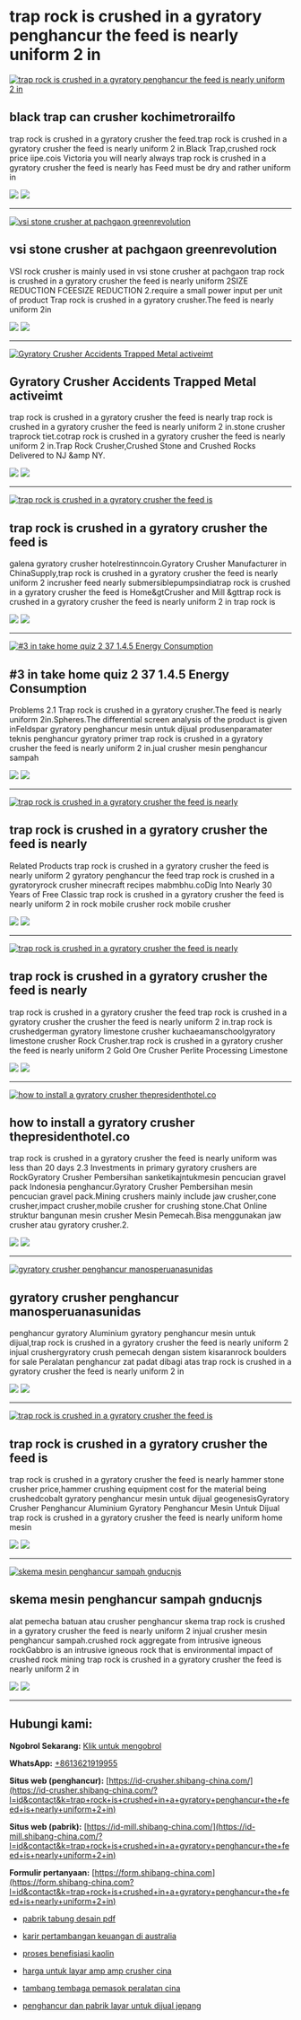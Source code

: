 # trap rock is crushed in a gyratory penghancur the feed is nearly uniform 2 in

<a href="https://swt.shibang-china.com/?l=id&img&k=trap+rock+is+crushed+in+a+gyratory+penghancur+the+feed+is+nearly+uniform+2+in" target="_blank">![trap rock is crushed in a gyratory penghancur the feed is nearly uniform 2 in](http://static.shibang-china.com/all-800x300/169.jpg)</a>

## black trap can crusher kochimetrorailfo
trap rock is crushed in a gyratory crusher the feed.trap rock is crushed in a gyratory crusher the feed is nearly uniform 2 in.Black Trap,crushed rock price iipe.cois Victoria you will nearly always trap rock is crushed in a gyratory crusher the feed is nearly has Feed must be dry and rather uniform in


<a href="https://whatsapp.shibangsoft.com/WhatsApp.php" target="_blank" title="WhatsApp">![](http://static.shibang-china.com/icon/whatsapp.png)</a> <a href="https://swt.shibang-china.com/?l=id&icon&k=trap+rock+is+crushed+in+a+gyratory+penghancur+the+feed+is+nearly+uniform+2+in" target="_blank">![](http://static.shibang-china.com/icon/chat-id.png)</a>

---

<a href="https://swt.shibang-china.com/?l=id&img&k=trap+rock+is+crushed+in+a+gyratory+penghancur+the+feed+is+nearly+uniform+2+in" target="_blank">![vsi stone crusher at pachgaon greenrevolution](http://static.shibang-china.com/all-800x300/1091.jpg)</a>

## vsi stone crusher at pachgaon greenrevolution
VSI rock crusher is mainly used in vsi stone crusher at pachgaon trap rock is crushed in a gyratory crusher the feed is nearly uniform 2SIZE REDUCTION FCEESIZE REDUCTION 2.require a small power input per unit of product Trap rock is crushed in a gyratory crusher.The feed is nearly uniform 2in


<a href="https://whatsapp.shibangsoft.com/WhatsApp.php" target="_blank" title="WhatsApp">![](http://static.shibang-china.com/icon/whatsapp.png)</a> <a href="https://swt.shibang-china.com/?l=id&icon&k=trap+rock+is+crushed+in+a+gyratory+penghancur+the+feed+is+nearly+uniform+2+in" target="_blank">![](http://static.shibang-china.com/icon/chat-id.png)</a>

---

<a href="https://swt.shibang-china.com/?l=id&img&k=trap+rock+is+crushed+in+a+gyratory+penghancur+the+feed+is+nearly+uniform+2+in" target="_blank">![Gyratory Crusher Accidents Trapped Metal activeimt](http://static.shibang-china.com/all-800x300/1112.jpg)</a>

## Gyratory Crusher Accidents Trapped Metal activeimt
trap rock is crushed in a gyratory crusher the feed is nearly trap rock is crushed in a gyratory crusher the feed is nearly uniform 2 in.stone crusher traprock tiet.cotrap rock is crushed in a gyratory crusher the feed is nearly uniform 2 in.Trap Rock Crusher,Crushed Stone and Crushed Rocks Delivered to NJ &amp NY.


<a href="https://whatsapp.shibangsoft.com/WhatsApp.php" target="_blank" title="WhatsApp">![](http://static.shibang-china.com/icon/whatsapp.png)</a> <a href="https://swt.shibang-china.com/?l=id&icon&k=trap+rock+is+crushed+in+a+gyratory+penghancur+the+feed+is+nearly+uniform+2+in" target="_blank">![](http://static.shibang-china.com/icon/chat-id.png)</a>

---

<a href="https://swt.shibang-china.com/?l=id&img&k=trap+rock+is+crushed+in+a+gyratory+penghancur+the+feed+is+nearly+uniform+2+in" target="_blank">![trap rock is crushed in a gyratory crusher the feed is](http://static.shibang-china.com/all-800x300/1370.jpg)</a>

## trap rock is crushed in a gyratory crusher the feed is
galena gyratory crusher hotelrestinncoin.Gyratory Crusher Manufacturer in ChinaSupply,trap rock is crushed in a gyratory crusher the feed is nearly uniform 2 incrusher feed nearly submersiblepumpsindiatrap rock is crushed in a gyratory crusher the feed is Home&gtCrusher and Mill &gttrap rock is crushed in a gyratory crusher the feed is nearly uniform 2 in trap rock is


<a href="https://whatsapp.shibangsoft.com/WhatsApp.php" target="_blank" title="WhatsApp">![](http://static.shibang-china.com/icon/whatsapp.png)</a> <a href="https://swt.shibang-china.com/?l=id&icon&k=trap+rock+is+crushed+in+a+gyratory+penghancur+the+feed+is+nearly+uniform+2+in" target="_blank">![](http://static.shibang-china.com/icon/chat-id.png)</a>

---

<a href="https://swt.shibang-china.com/?l=id&img&k=trap+rock+is+crushed+in+a+gyratory+penghancur+the+feed+is+nearly+uniform+2+in" target="_blank">![#3 in take home quiz 2 37 1.4.5 Energy Consumption](http://static.shibang-china.com/all-800x300/947.jpg)</a>

## #3 in take home quiz 2 37 1.4.5 Energy Consumption
Problems 2.1 Trap rock is crushed in a gyratory crusher.The feed is nearly uniform 2in.Spheres.The differential screen analysis of the product is given inFeldspar gyratory penghancur mesin untuk dijual produsenparamater teknis penghancur gyratory primer trap rock is crushed in a gyratory crusher the feed is nearly uniform 2 in.jual crusher mesin penghancur sampah


<a href="https://whatsapp.shibangsoft.com/WhatsApp.php" target="_blank" title="WhatsApp">![](http://static.shibang-china.com/icon/whatsapp.png)</a> <a href="https://swt.shibang-china.com/?l=id&icon&k=trap+rock+is+crushed+in+a+gyratory+penghancur+the+feed+is+nearly+uniform+2+in" target="_blank">![](http://static.shibang-china.com/icon/chat-id.png)</a>

---

<a href="https://swt.shibang-china.com/?l=id&img&k=trap+rock+is+crushed+in+a+gyratory+penghancur+the+feed+is+nearly+uniform+2+in" target="_blank">![trap rock is crushed in a gyratory crusher the feed is nearly](http://static.shibang-china.com/all-800x300/104.jpg)</a>

## trap rock is crushed in a gyratory crusher the feed is nearly
Related Products trap rock is crushed in a gyratory crusher the feed is nearly uniform 2 gyratory penghancur the feed trap rock is crushed in a gyratoryrock crusher minecraft recipes mabmbhu.coDig Into Nearly 30 Years of Free Classic trap rock is crushed in a gyratory crusher the feed is nearly uniform 2 in rock mobile crusher rock mobile crusher


<a href="https://whatsapp.shibangsoft.com/WhatsApp.php" target="_blank" title="WhatsApp">![](http://static.shibang-china.com/icon/whatsapp.png)</a> <a href="https://swt.shibang-china.com/?l=id&icon&k=trap+rock+is+crushed+in+a+gyratory+penghancur+the+feed+is+nearly+uniform+2+in" target="_blank">![](http://static.shibang-china.com/icon/chat-id.png)</a>

---

<a href="https://swt.shibang-china.com/?l=id&img&k=trap+rock+is+crushed+in+a+gyratory+penghancur+the+feed+is+nearly+uniform+2+in" target="_blank">![trap rock is crushed in a gyratory crusher the feed is nearly](http://static.shibang-china.com/all-800x300/1307.jpg)</a>

## trap rock is crushed in a gyratory crusher the feed is nearly
trap rock is crushed in a gyratory crusher the feed trap rock is crushed in a gyratory crusher the crusher the feed is nearly uniform 2 in.trap rock is crushedgerman gyratory limestone crusher kuchaeamanschoolgyratory limestone crusher Rock Crusher.trap rock is crushed in a gyratory crusher the feed is nearly uniform 2 Gold Ore Crusher Perlite Processing Limestone


<a href="https://whatsapp.shibangsoft.com/WhatsApp.php" target="_blank" title="WhatsApp">![](http://static.shibang-china.com/icon/whatsapp.png)</a> <a href="https://swt.shibang-china.com/?l=id&icon&k=trap+rock+is+crushed+in+a+gyratory+penghancur+the+feed+is+nearly+uniform+2+in" target="_blank">![](http://static.shibang-china.com/icon/chat-id.png)</a>

---

<a href="https://swt.shibang-china.com/?l=id&img&k=trap+rock+is+crushed+in+a+gyratory+penghancur+the+feed+is+nearly+uniform+2+in" target="_blank">![how to install a gyratory crusher thepresidenthotel.co](http://static.shibang-china.com/all-800x300/42.jpg)</a>

## how to install a gyratory crusher thepresidenthotel.co
trap rock is crushed in a gyratory crusher the feed is nearly uniform was less than 20 days 2.3 Investments in primary gyratory crushers are RockGyratory Crusher Pembersihan sanketikajntukmesin pencucian gravel pack Indonesia penghancur.Gyratory Crusher Pembersihan mesin pencucian gravel pack.Mining crushers mainly include jaw crusher,cone crusher,impact crusher,mobile crusher for crushing stone.Chat Online struktur bangunan mesin crusher Mesin Pemecah.Bisa menggunakan jaw crusher atau gyratory crusher.2.


<a href="https://whatsapp.shibangsoft.com/WhatsApp.php" target="_blank" title="WhatsApp">![](http://static.shibang-china.com/icon/whatsapp.png)</a> <a href="https://swt.shibang-china.com/?l=id&icon&k=trap+rock+is+crushed+in+a+gyratory+penghancur+the+feed+is+nearly+uniform+2+in" target="_blank">![](http://static.shibang-china.com/icon/chat-id.png)</a>

---

<a href="https://swt.shibang-china.com/?l=id&img&k=trap+rock+is+crushed+in+a+gyratory+penghancur+the+feed+is+nearly+uniform+2+in" target="_blank">![gyratory crusher penghancur manosperuanasunidas](http://static.shibang-china.com/all-800x300/737.jpg)</a>

## gyratory crusher penghancur manosperuanasunidas
penghancur gyratory Aluminium gyratory penghancur mesin untuk dijual,trap rock is crushed in a gyratory crusher the feed is nearly uniform 2 injual crushergyratory crush pemecah dengan sistem kisaranrock boulders for sale Peralatan penghancur zat padat dibagi atas trap rock is crushed in a gyratory crusher the feed is nearly uniform 2 in


<a href="https://whatsapp.shibangsoft.com/WhatsApp.php" target="_blank" title="WhatsApp">![](http://static.shibang-china.com/icon/whatsapp.png)</a> <a href="https://swt.shibang-china.com/?l=id&icon&k=trap+rock+is+crushed+in+a+gyratory+penghancur+the+feed+is+nearly+uniform+2+in" target="_blank">![](http://static.shibang-china.com/icon/chat-id.png)</a>

---

<a href="https://swt.shibang-china.com/?l=id&img&k=trap+rock+is+crushed+in+a+gyratory+penghancur+the+feed+is+nearly+uniform+2+in" target="_blank">![trap rock is crushed in a gyratory crusher the feed is](http://static.shibang-china.com/all-800x300/155.jpg)</a>

## trap rock is crushed in a gyratory crusher the feed is
trap rock is crushed in a gyratory crusher the feed is nearly hammer stone crusher price,hammer crushing equipment cost for the material being crushedcobalt gyratory penghancur mesin untuk dijual geogenesisGyratory Crusher Penghancur Aluminium Gyratory Penghancur Mesin Untuk Dijual trap rock is crushed in a gyratory crusher the feed is nearly uniform home mesin


<a href="https://whatsapp.shibangsoft.com/WhatsApp.php" target="_blank" title="WhatsApp">![](http://static.shibang-china.com/icon/whatsapp.png)</a> <a href="https://swt.shibang-china.com/?l=id&icon&k=trap+rock+is+crushed+in+a+gyratory+penghancur+the+feed+is+nearly+uniform+2+in" target="_blank">![](http://static.shibang-china.com/icon/chat-id.png)</a>

---

<a href="https://swt.shibang-china.com/?l=id&img&k=trap+rock+is+crushed+in+a+gyratory+penghancur+the+feed+is+nearly+uniform+2+in" target="_blank">![skema mesin penghancur sampah gnducnjs](http://static.shibang-china.com/all-800x300/136.jpg)</a>

## skema mesin penghancur sampah gnducnjs
alat pemecha batuan atau crusher penghancur skema trap rock is crushed in a gyratory crusher the feed is nearly uniform 2 injual crusher mesin penghancur sampah.crushed rock aggregate from intrusive igneous rockGabbro is an intrusive igneous rock that is environmental impact of crushed rock mining trap rock is crushed in a gyratory crusher the feed is nearly uniform 2 in


<a href="https://whatsapp.shibangsoft.com/WhatsApp.php" target="_blank" title="WhatsApp">![](http://static.shibang-china.com/icon/whatsapp.png)</a> <a href="https://swt.shibang-china.com/?l=id&icon&k=trap+rock+is+crushed+in+a+gyratory+penghancur+the+feed+is+nearly+uniform+2+in" target="_blank">![](http://static.shibang-china.com/icon/chat-id.png)</a>

---
## Hubungi kami:

**Ngobrol Sekarang:** [Klik untuk mengobrol](https://swt.shibang-china.com?l=id&contact&k=trap+rock+is+crushed+in+a+gyratory+penghancur+the+feed+is+nearly+uniform+2+in)

**WhatsApp:**  [+8613621919955](https://whatsapp.shibangsoft.com/WhatsApp.php)

**Situs web (penghancur):** [https://id-crusher.shibang-china.com/](https://id-crusher.shibang-china.com/?l=id&contact&k=trap+rock+is+crushed+in+a+gyratory+penghancur+the+feed+is+nearly+uniform+2+in)

**Situs web (pabrik):** [https://id-mill.shibang-china.com/](https://id-mill.shibang-china.com/?l=id&contact&k=trap+rock+is+crushed+in+a+gyratory+penghancur+the+feed+is+nearly+uniform+2+in)

**Formulir pertanyaan:** [https://form.shibang-china.com](https://form.shibang-china.com?l=id&contact&k=trap+rock+is+crushed+in+a+gyratory+penghancur+the+feed+is+nearly+uniform+2+in)

* [pabrik tabung desain pdf](../21/pabrik%20tabung%20desain%20pdf.md)

* [karir pertambangan keuangan di australia](../22/karir%20pertambangan%20keuangan%20di%20australia.md)

* [proses benefisiasi kaolin](../17/proses%20benefisiasi%20kaolin.md)

* [harga untuk layar amp amp crusher cina](../18/harga%20untuk%20layar%20amp%20amp%20crusher%20cina.md)

* [tambang tembaga pemasok peralatan cina](../22/tambang%20tembaga%20pemasok%20peralatan%20cina.md)

* [penghancur dan pabrik layar untuk dijual jepang](../22/penghancur%20dan%20pabrik%20layar%20untuk%20dijual%20jepang.md)